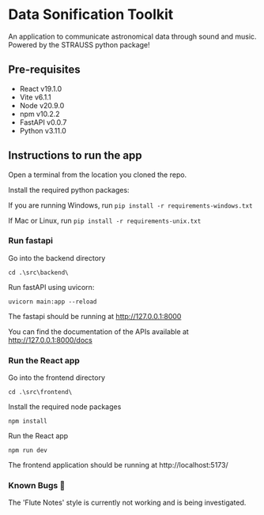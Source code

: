 # Data Sonification Toolkit

An application to communicate astronomical data through sound and music. Powered by the STRAUSS python package!

## Pre-requisites

- React v19.1.0
- Vite v6.1.1
- Node v20.9.0
- npm v10.2.2
- FastAPI v0.0.7
- Python v3.11.0

## Instructions to run the app

Open a terminal from the location you cloned the repo.

Install the required python packages:

If you are running Windows, run
`pip install -r requirements-windows.txt`

If Mac or Linux, run
`pip install -r requirements-unix.txt`

### Run fastapi

Go into the backend directory

`cd .\src\backend\`

Run fastAPI using uvicorn:

`uvicorn main:app --reload`

The fastapi should be running at http://127.0.0.1:8000

You can find the documentation of the APIs available at http://127.0.0.1:8000/docs

### Run the React app

Go into the frontend directory

`cd .\src\frontend\`

Install the required node packages

`npm install`

Run the React app

`npm run dev`

The frontend application should be running at http://localhost:5173/

### Known Bugs 🐞

The 'Flute Notes' style is currently not working and is being investigated.
